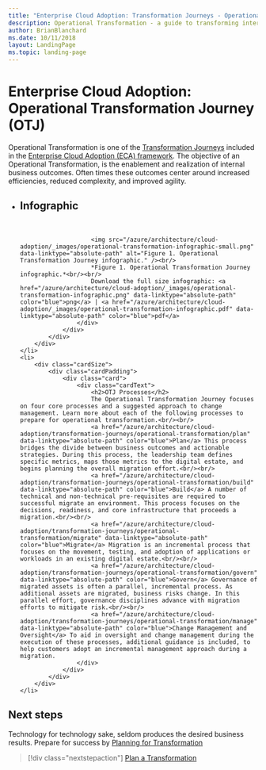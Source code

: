 ```yaml
---
title: "Enterprise Cloud Adoption: Transformation Journeys - Operational Transformation"
description: Operational Transformation - a guide to transforming internal operations - IT, Finance, and beyond
author: BrianBlanchard
ms.date: 10/11/2018
layout: LandingPage
ms.topic: landing-page
---
```


# Enterprise Cloud Adoption: Operational Transformation Journey (OTJ)

Operational Transformation is one of the [Transformation Journeys](../overview.md) included in the [Enterprise Cloud Adoption (ECA) framework](../../overview.md). The objective of an Operational Transformation, is the enablement and realization of internal business outcomes. Often times these outcomes center around increased efficiencies, reduced complexity, and improved agility.

<ul class="panelContent cardsL">
    <li>
        <div class="cardSize">
            <div class="cardPadding">
                <div class="card">
                    <div class="cardText">
                        <h2>Infographic</h2><br/>
                        
                        <img src="/azure/architecture/cloud-adoption/_images/operational-transformation-infographic-small.png"  data-linktype="absolute-path" alt="Figure 1. Operational Transformation Journey infographic." /><br/>
                        *Figure 1. Operational Transformation Journey infographic.*<br/><br/>
                        Download the full size infographic: <a href="/azure/architecture/cloud-adoption/_images/operational-transformation-infographic.png" data-linktype="absolute-path" color="blue">png</a> | <a href="/azure/architecture/cloud-adoption/_images/operational-transformation-infographic.pdf" data-linktype="absolute-path" color="blue">pdf</a>
                    </div>
                </div>
            </div>
        </div>
    </li>
    <li>
        <div class="cardSize">
            <div class="cardPadding">
                <div class="card">
                    <div class="cardText">
                        <h2>OTJ Processes</h2>
                        The Operational Transformation Journey focuses on four core processes and a suggested approach to change management. Learn more about each of the following processes to prepare for operational transformation.<br/><br/>
                        <a href="/azure/architecture/cloud-adoption/transformation-journeys/operational-transformation/plan" data-linktype="absolute-path" color="blue">Plan</a> This process bridges the divide between business outcomes and actionable strategies. During this process, the leadership team defines specific metrics, maps those metrics to the digital estate, and begins planning the overall migration effort.<br/><br/>
                        <a href="/azure/architecture/cloud-adoption/transformation-journeys/operational-transformation/build" data-linktype="absolute-path" color="blue">Build</a> A number of technical and non-technical pre-requisites are required to successful migrate an environment. This process focuses on the decisions, readiness, and core infrastructure that proceeds a migration.<br/><br/>
                        <a href="/azure/architecture/cloud-adoption/transformation-journeys/operational-transformation/migrate" data-linktype="absolute-path" color="blue">Migrate</a> Migration is an incremental process that focuses on the movement, testing, and adoption of applications or workloads in an existing digital estate.<br/><br/>
                        <a href="/azure/architecture/cloud-adoption/transformation-journeys/operational-transformation/govern" data-linktype="absolute-path" color="blue">Govern</a> Governance of migrated assets is often a parallel, incremental process. As additional assets are migrated, business risks change. In this parallel effort, governance disciplines advance with migration efforts to mitigate risk.<br/><br/>
                        <a href="/azure/architecture/cloud-adoption/transformation-journeys/operational-transformation/manage" data-linktype="absolute-path" color="blue">Change Management and Oversight</a> To aid in oversight and change management during the execution of these processes, additional guidance is included, to help customers adopt an incremental management approach during a migration.
                    </div>
                </div>
            </div>
        </div>
    </li>
</ul>

## Next steps

Technology for technology sake, seldom produces the desired business results. Prepare for success by [Planning for Transformation](plan.md)

> [!div class="nextstepaction"]
> [Plan a Transformation](plan.md)